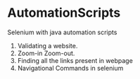 # AutomationScripts

Selenium with java automation scripts
1. Validating a website.
2. Zoom-in Zoom-out.
3. Finding all the links present in webpage
4. Navigational Commands in selenium
